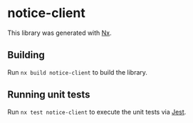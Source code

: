 # notice-client

This library was generated with [Nx](https://nx.dev).

## Building

Run `nx build notice-client` to build the library.

## Running unit tests

Run `nx test notice-client` to execute the unit tests via [Jest](https://jestjs.io).
